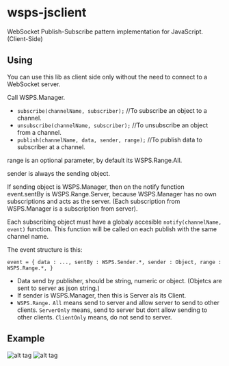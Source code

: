 # wsps-jsclient
WebSocket Publish-Subscribe pattern implementation for JavaScript. (Client-Side)

## Using
You can use this lib as client side only without the need to connect to a WebSocket server.

Call WSPS.Manager.
* `subscribe(channelName, subscriber);` //To subscribe an object to a channel.
* `unsubscribe(channelName, subscriber);` //To unsubscribe an object from a channel.
* `publish(channelName, data, sender, range);` //To publish data to subscriber at a channel.

 range is an optional parameter, by default its WSPS.Range.All.
 
 sender is always the sending object. 
 
 If sending object is WSPS.Manager, then on the notify function event.sentBy is WSPS.Range.Server,
 because WSPS.Manager has no own subscriptions and acts as the server.
 (Each subscription from WSPS.Manager is a subscription from server).
 
 
Each subscribing object must have a globaly accesible `notify(channelName, event)` function.
This function will be called on each publish with the same channel name.

The event structure is this:

`event = {
  data : ...,
  sentBy : WSPS.Sender.*,
  sender : Object,
  range : WSPS.Range.*,
}`

* Data send by publisher, should be string, numeric or object. (Objetcs are sent to server as json string.)
* If sender is WSPS.Manager, then this is Server als its Client.
* `WSPS.Range.` `All` means send to server and allow server to send to other clients. `ServerOnly` means, send to server but dont allow sending to other clients. `ClientOnly` means, do not send to server.

## Example
![alt tag](https://acevik.de/img/wsps-jsclient-example3.png)
![alt tag](https://acevik.de/img/wsps-jsclient-example2.png)
 
 

